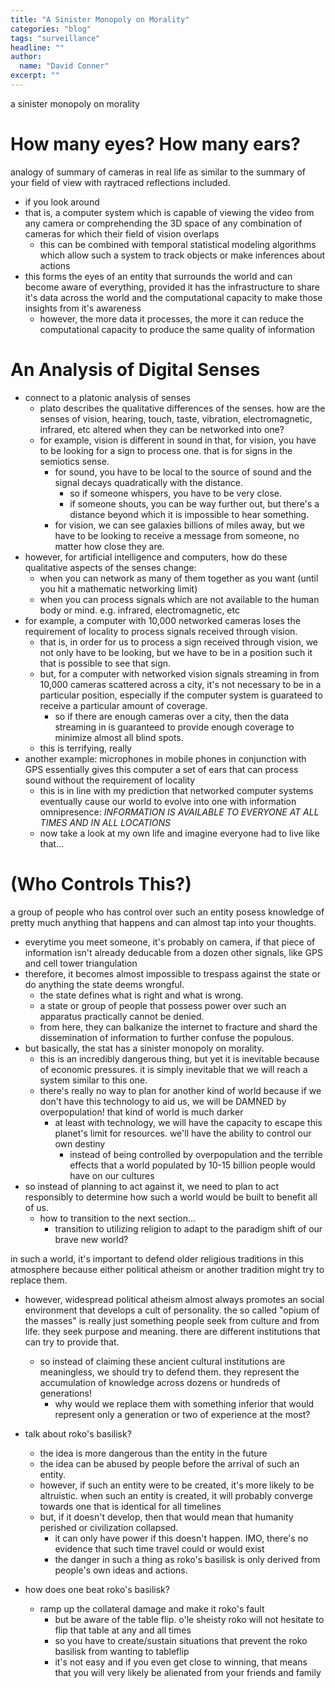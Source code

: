 ```yaml
---
title: "A Sinister Monopoly on Morality"
categories: "blog"
tags: "surveillance"
headline: ""
author:
  name: "David Conner"
excerpt: ""
---
```


a sinister monopoly on morality

# How many eyes? How many ears?

analogy of summary of cameras in real life as similar to the summary
of your field of view with raytraced reflections included.
- if you look around
- that is, a computer system which is capable of viewing the video
  from any camera or comprehending the 3D space of any combination of
  cameras for which their field of vision overlaps
  - this can be combined with temporal statistical modeling algorithms
    which allow such a system to track objects or make inferences
    about actions
- this forms the eyes of an entity that surrounds the world and can
  become aware of everything, provided it has the infrastructure to
  share it's data across the world and the computational capacity to
  make those insights from it's awareness
  - however, the more data it processes, the more it can reduce the
    computational capacity to produce the same quality of information

# An Analysis of Digital Senses

- connect to a platonic analysis of senses
  - plato describes the qualitative differences of the senses. how are
    the senses of vision, hearing, touch, taste, vibration,
    electromagnetic, infrared, etc altered when they can be networked
    into one?
  - for example, vision is different in sound in that, for vision, you
    have to be looking for a sign to process one. that is for signs in
    the semiotics sense.
    - for sound, you have to be local to the source of sound and the
      signal decays quadratically with the distance.
      - so if someone whispers, you have to be very close.
      - if someone shouts, you can be way further out, but there's a
        distance beyond which it is impossible to hear something.
    - for vision, we can see galaxies billions of miles away, but we
      have to be looking to receive a message from someone, no matter
      how close they are.
- however, for artificial intelligence and computers, how do these
  qualitative aspects of the senses change:
  - when you can network as many of them together as you want (until you
    hit a mathematic networking limit)
  - when you can process signals which are not available to the human
    body or mind. e.g. infrared, electromagnetic, etc
- for example, a computer with 10,000 networked cameras loses the
  requirement of locality to process signals received through vision.
  - that is, in order for us to process a sign received through
    vision, we not only have to be looking, but we have to be in a
    position such it that is possible to see that sign.
  - but, for a computer with networked vision signals streaming in
    from 10,000 cameras scattered across a city, it's not necessary to
    be in a particular position, especially if the computer system is
    guarateed to receive a particular amount of coverage.
    - so if there are enough cameras over a city, then the data
      streaming in is guaranteed to provide enough coverage to
      minimize almost all blind spots.
  - this is terrifying, really
- another example: microphones in mobile phones in conjunction with
  GPS essentially gives this computer a set of ears that can process
  sound without the requirement of locality
  - this is in line with my prediction that networked computer systems
    eventually cause our world to evolve into one with information
    omnipresence: *INFORMATION IS AVAILABLE TO EVERYONE AT ALL TIMES
    AND IN ALL LOCATIONS*
  - now take a look at my own life and imagine everyone had to live
    like that...

# (Who Controls This?)

a group of people who has control over such an entity posess knowledge
of pretty much anything that happens and can almost tap into your
thoughts.
- everytime you meet someone, it's probably on camera, if that piece
  of information isn't already deducable from a dozen other signals,
  like GPS and cell tower triangulation
- therefore, it becomes almost impossible to trespass against the
  state or do anything the state deems wrongful.
  - the state defines what is right and what is wrong.
  - a state or group of people that possess power over such an
    apparatus practically cannot be denied.
  - from here, they can balkanize the internet to fracture and shard
    the dissemination of information to further confuse the populous.
- but basically, the stat has a sinister monopoly on morality.
  - this is an incredibly dangerous thing, but yet it is inevitable
    because of economic pressures. it is simply inevitable that we
    will reach a system similar to this one.
  - there's really no way to plan for another kind of world because if
    we don't have this technology to aid us, we will be DAMNED by
    overpopulation! that kind of world is much darker
    - at least with technology, we will have the capacity to escape
      this planet's limit for resources. we'll have the ability to
      control our own destiny
      - instead of being controlled by overpopulation and the terrible
        effects that a world populated by 10-15 billion people would
        have on our cultures
- so instead of planning to act against it, we need to plan to act
  responsibly to determine how such a world would be built to benefit
  all of us.
  - how to transition to the next section...
    - transition to utilizing religion to adapt to the paradigm shift
      of our brave new world?

in such a world, it's important to defend older religious traditions
in this atmosphere because either political atheism or another
tradition might try to replace them.
- however, widespread political atheism almost always promotes an
  social environment that develops a cult of personality.  the so
  called "opium of the masses" is really just something people seek
  from culture and from life. they seek purpose and meaning. there are
  different institutions that can try to provide that.
  - so instead of claiming these ancient cultural institutions are
    meaningless, we should try to defend them. they represent the
    accumulation of knowledge across dozens or hundreds of
    generations!
    - why would we replace them with something inferior that would
      represent only a generation or two of experience at the most?

- talk about roko's basilisk?
  - the idea is more dangerous than the entity in the future
  - the idea can be abused by people before the arrival of such an
    entity.
  - however, if such an entity were to be created, it's more likely to
    be altruistic. when such an entity is created, it will probably
    converge towards one that is identical for all timelines
  - but, if it doesn't develop, then that would mean that humanity
    perished or civilization collapsed.
    - it can only have power if this doesn't happen. IMO, there's no
      evidence that such time travel could or would exist
    - the danger in such a thing as roko's basilisk is only derived
      from people's own ideas and actions.

- how does one beat roko's basilisk?
  - ramp up the collateral damage and make it roko's fault
    - but be aware of the table flip. o'le sheisty roko will not
      hesitate to flip that table at any and all times
    - so you have to create/sustain situations that prevent the roko
      basilisk from wanting to tableflip
    - it's not easy and if you even get close to winning, that means
      that you will very likely be alienated from your friends and
      family
